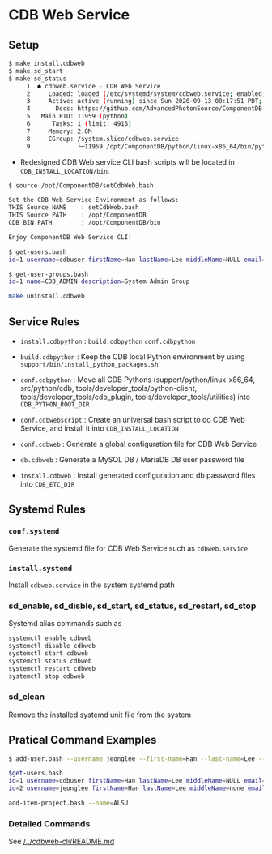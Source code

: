 # CDB Web Service

## Setup

```bash
$ make install.cdbweb
$ make sd_start
$ make sd_status
     1  ● cdbweb.service - CDB Web Service
     2     Loaded: loaded (/etc/systemd/system/cdbweb.service; enabled; vendor preset: enabled)
     3     Active: active (running) since Sun 2020-09-13 00:17:51 PDT; 11ms ago
     4       Docs: https://github.com/AdvancedPhotonSource/ComponentDB
     5   Main PID: 11959 (python)
     6      Tasks: 1 (limit: 4915)
     7     Memory: 2.8M
     8     CGroup: /system.slice/cdbweb.service
     9             └─11959 /opt/ComponentDB/python/linux-x86_64/bin/python /opt/ComponentDB/python/cdb/cdb_web_service/service/cdbWebService.py --pid-file /opt/ComponentDB/var/run/cdb.cdb-web-service.pid --config-file /opt/ComponentDB/etc/cdb.cdb-web-service.conf
```

* Redesigned CDB Web service CLI bash scripts will be located in `CDB_INSTALL_LOCATION/bin`.

```bash
$ source /opt/ComponentDB/setCdbWeb.bash

Set the CDB Web Service Environment as follows:
THIS Source NAME    : setCdbWeb.bash
THIS Source PATH    : /opt/ComponentDB
CDB BIN PATH        : /opt/ComponentDB/bin

Enjoy ComponentDB Web Service CLI!

$ get-users.bash
id=1 username=cdbuser firstName=Han lastName=Lee middleName=NULL email=jeonglee@lbl.gov description=ComponentDB System Account - Local User

$ get-user-groups.bash
id=1 name=CDB_ADMIN description=System Admin Group
```

```bash
make uninstall.cdbweb
```

## Service Rules

* `install.cdbpython` : `build.cdbpython` `conf.cdbpython`

* `build.cdbpython` : Keep the CDB local Python environment by using `support/bin/install_python_packages.sh`

* `conf.cdbpython`  : Move all CDB Pythons (support/python/linux-x86_64, src/python/cdb, tools/developer_tools/python-client, tools/developer_tools/cdb_plugin, tools/developer_tools/utilities) into `CDB_PYTHON_ROOT_DIR`

* `conf.cdbwebscript` : Create an universal bash script to do CDB Web Service, and install it into `CDB_INSTALL_LOCATION`

* `conf.cdbweb` :  Generate a global configuration file for CDB Web Service

* `db.cdbweb`   : Generate a MySQL DB / MariaDB DB user password file

* `install.cdbweb` : Install generated configuration and db password files into `CDB_ETC_DIR`

## Systemd Rules

### `conf.systemd`

Generate the systemd file for CDB Web Service such as `cdbweb.service`

### `install.systemd`

Install `cdbweb.service` in the system systemd path

### sd_enable, sd_disble, sd_start, sd_status, sd_restart, sd_stop

Systemd alias commands such as

```bash
systemctl enable cdbweb
systemctl disable cdbweb
systemctl start cdbweb
systemctl status cdbweb
systemctl restart cdbweb
systemctl stop cdbweb
```

### sd_clean

Remove the installed systemd unit file from the system

## Pratical Command Examples

```bash
$ add-user.bash --username jeonglee --first-name=Han --last-name=Lee --middle-name=none --email="jeonghan.lee@gmail.com" --description="Test account" --password="jeonglee"

$get-users.bash
id=1 username=cdbuser firstName=Han lastName=Lee middleName=NULL email=jeonglee@lbl.gov description=ComponentDB System Account - Local User
id=2 username=jeonglee firstName=Han lastName=Lee middleName=none email=jeonghan.lee@gmail.com description=Test account

```

```bash
add-item-project.bash --name=ALSU
```

### Detailed Commands

See [/../cdbweb-cli/README.md](/../cdbweb-cli/README..md)
